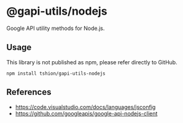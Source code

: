 # @gapi-utils/nodejs
Google API utility methods for Node.js.


## Usage
This library is not published as npm, please refer directly to GitHub.

``` shell
npm install tshion/gapi-utils-nodejs
```


## References
* https://code.visualstudio.com/docs/languages/jsconfig
* https://github.com/googleapis/google-api-nodejs-client
